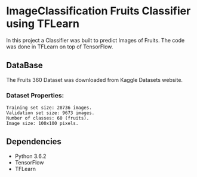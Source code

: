 # ImageClassification Fruits Classifier using TFLearn

In this project a Classifier was built to predict Images of Fruits. The code was done in TFLearn on top of TensorFlow. 

## DataBase
The Fruits 360 Dataset was downloaded from Kaggle Datasets website. 
### Dataset Properties:
	Training set size: 28736 images.
	Validation set size: 9673 images.
	Number of classes: 60 (fruits).
	Image size: 100x100 pixels.
	
## Dependencies
* Python 3.6.2
* TensorFlow
* TFLearn
